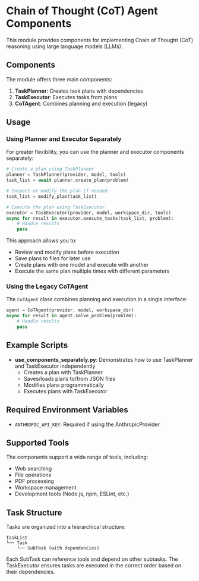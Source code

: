 # Chain of Thought (CoT) Agent Components

This module provides components for implementing Chain of Thought (CoT) reasoning using large language models (LLMs).

## Components

The module offers three main components:

1. **TaskPlanner**: Creates task plans with dependencies
2. **TaskExecutor**: Executes tasks from plans
3. **CoTAgent**: Combines planning and execution (legacy)

## Usage

### Using Planner and Executor Separately

For greater flexibility, you can use the planner and executor components separately:

```python
# Create a plan using TaskPlanner
planner = TaskPlanner(provider, model, tools)
task_list = await planner.create_plan(problem)

# Inspect or modify the plan if needed
task_list = modify_plan(task_list)

# Execute the plan using TaskExecutor
executor = TaskExecutor(provider, model, workspace_dir, tools)
async for result in executor.execute_tasks(task_list, problem):
    # Handle results
    pass
```

This approach allows you to:

- Review and modify plans before execution
- Save plans to files for later use
- Create plans with one model and execute with another
- Execute the same plan multiple times with different parameters

### Using the Legacy CoTAgent

The `CoTAgent` class combines planning and execution in a single interface:

```python
agent = CoTAgent(provider, model, workspace_dir)
async for result in agent.solve_problem(problem):
    # Handle results
    pass
```

## Example Scripts

- **use_components_separately.py**: Demonstrates how to use TaskPlanner and TaskExecutor independently
  - Creates a plan with TaskPlanner
  - Saves/loads plans to/from JSON files
  - Modifies plans programmatically
  - Executes plans with TaskExecutor

## Required Environment Variables

- `ANTHROPIC_API_KEY`: Required if using the AnthropicProvider

## Supported Tools

The components support a wide range of tools, including:

- Web searching
- File operations
- PDF processing
- Workspace management
- Development tools (Node.js, npm, ESLint, etc.)

## Task Structure

Tasks are organized into a hierarchical structure:

```
TaskList
└── Task
    └── SubTask (with dependencies)
```

Each SubTask can reference tools and depend on other subtasks. The TaskExecutor ensures tasks are executed in the correct order based on their dependencies.
